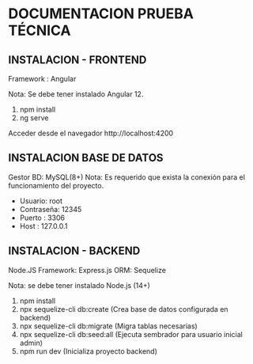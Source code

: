 
# DOCUMENTACION PRUEBA TÉCNICA


## INSTALACION - FRONTEND

Framework : Angular

Nota: Se debe tener instalado Angular 12.

1. npm install
2. ng serve

Acceder desde el navegador http://localhost:4200

## INSTALACION BASE DE DATOS

Gestor BD: MySQL(8+)
Nota: Es requerido que exista la conexión para el funcionamiento del proyecto.

- Usuario: root 
- Contraseña: 12345
- Puerto : 3306
- Host : 127.0.0.1


## INSTALACION - BACKEND

Node.JS
Framework: Express.js
ORM: Sequelize

Nota: se debe tener instalado Node.js (14+)

1. npm install
2. npx sequelize-cli db:create (Crea base de datos configurada en backend)
3. npx sequelize-cli db:migrate (Migra tablas necesarias)
4. npx sequelize-cli db:seed:all (Ejecuta sembrador para usuario inicial admin)
5. npm run dev (Inicializa proyecto backend)

